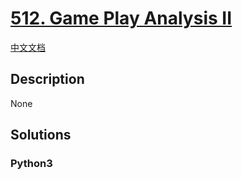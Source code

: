 # [512. Game Play Analysis II](https://leetcode.com/problems/game-play-analysis-ii)

[中文文档](/leetcode/0500-0599/0512.Game%20Play%20Analysis%20II/README.md)

## Description

None

## Solutions

<!-- tabs:start -->

### **Python3**

```python

```

<!-- tabs:end -->
